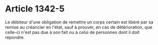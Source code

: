# Article 1342-5

Le débiteur d'une obligation de remettre un corps certain est libéré par sa remise au créancier en l'état, sauf à prouver, en cas de détérioration, que celle-ci n'est pas due à son fait ou à celui de personnes dont il doit répondre.
